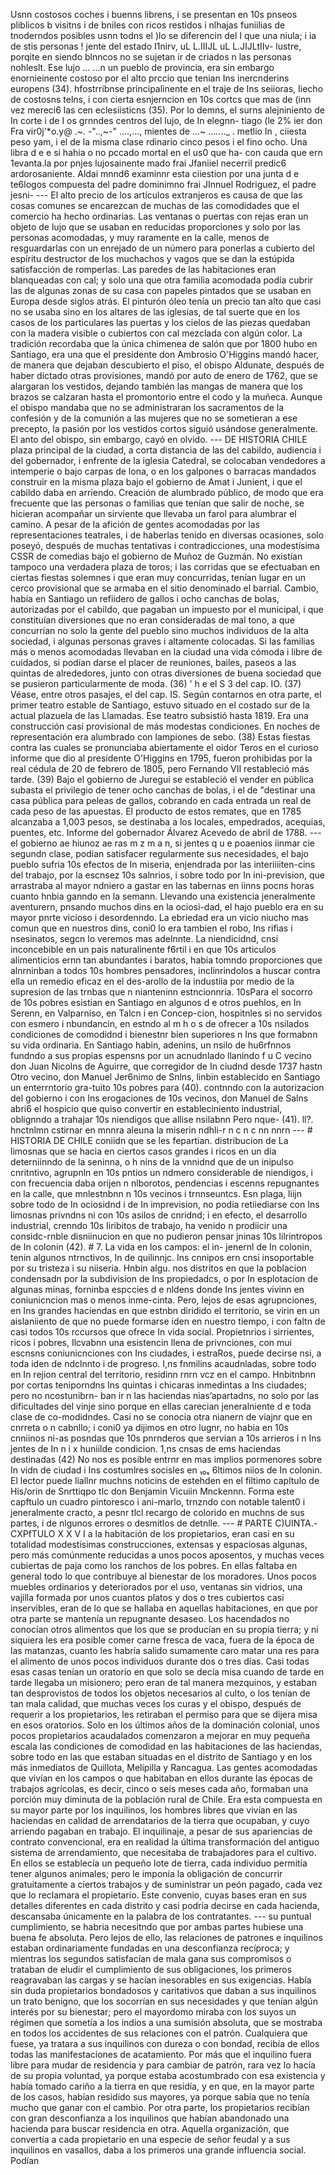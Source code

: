 Usnn costosos coches i buenns librens, i se presentan en 10s pnseos pliblicos b visitns i de bniles con ricos restidos i nlhajas funiilias de tnoderndos posibles usnn todns el )lo se diferencin del I que una niula; i ia de stis personas ! jente del estado I1nirv, uL L.IIIJL uL L.JIJLtIIv- lustre, porqite en siendo blnncos no se sujetan ir de criados n las personas nohleslt. Ese lujo ... ...n un pueblo de provincia, era sin embargo enornieinente costoso por el alto prccio que tenian Ins inercnderins europens (34). hfostrribnse principalinente en el traje de Ins seiioras, Iiecho de costosns telns, i con cierta esnjerncion en 10s cortcs que mas de (inn vez mereci6 las cen eclesiisticns (35). Por lo demns, el surns alejniniento de In corte i de I os grnndes centros del lujo, de In elegnn- tiago (le 2% ier don Fra vir0j'*o.y@ .~. -"..,~-" ....,..., mientes de ...~ ..._._..._ . metlio In , ciiesta peso yam, i el de la misma clase rdinario cinco pesos i el fino ocho. Una libra d e e si hahia o no pccado mortal en el us0 que ha- con cauda que ern 1evanta.la por pnjes lujosainente mado frai Jfaniiel necerril predic6 ardorosaniente. Aldai mnnd6 examinnr esta ciiestion por una junta d e te6logos compuesta del padre dominimno frai JInnuel Rodriguez, el padre jesni- --- El alto precio de los artículos extranjeros es causa de que las cosas comunes se encarezcan de muchas de las comodidades que el comercio ha hecho ordinarias. Las ventanas o puertas con rejas eran un objeto de lujo que se usaban en reducidas proporciones y solo por las personas acomodadas, y muy raramente en la calle, menos de resguardarlas con un enrejado de un número para ponerlas a cubierto del espíritu destructor de los muchachos y vagos que se dan la estúpida satisfacción de romperlas. Las paredes de las habitaciones eran blanqueadas con cal; y solo una que otra familia acomodada podía cubrir las de algunas zonas de su casa con papeles pintados que se usaban en Europa desde siglos atrás. El pinturón óleo tenía un precio tan alto que casi no se usaba sino en los altares de las iglesias, de tal suerte que en los casos de los particulares las puertas y los cielos de las piezas quedaban con la madera visible o cubiertos con cal mezclada con algún color. La tradición recordaba que la única chimenea de salón que por 1800 hubo en Santiago, era una que el presidente don Ambrosio O'Higgins mandó hacer, de manera que dejaban descubierto el piso, el obispo Aldunate, después de haber dictado otras provisiones, mandó por auto de enero de 1762, que se alargaran los vestidos, dejando también las mangas de manera que los brazos se calzaran hasta el promontorio entre el codo y la muñeca. Aunque el obispo mandaba que no se administraran los sacramentos de la confesión y de la comunión a las mujeres que no se sometieran a ese precepto, la pasión por los vestidos cortos siguió usándose generalmente. El anto del obispo, sin embargo, cayó en olvido. --- DE HISTORIA CHILE plaza principal de la ciudad, a corta distancia de las del cabildo, audiencia i del gobernador, i enfrente de la iglesia Catedral, se colocaban vendedores a intemperie o bajo carpas de lona, o en los galpones o barracas mandados construir en la misma plaza bajo el gobierno de Amat i Junient, i que el cabildo daba en arriendo. Creación de alumbrado público, de modo que era frecuente que las personas o familias que tenían que salir de noche, se hicieran acompañar un sirviente que llevaba un farol para alumbrar el camino. A pesar de la afición de gentes acomodadas por las representaciones teatrales, i de haberlas tenido en diversas ocasiones, solo poseyó, después de muchas tentativas i contradicciones, una modestísima CSSR de comedias bajo el gobierno de Muñoz de Guzmán. No existían tampoco una verdadera plaza de toros; i las corridas que se efectuaban en ciertas fiestas solemnes i que eran muy concurridas, tenían lugar en un cerco provisional que se armaba en el sitio denominado el barrial. Cambio, había en Santiago un refiidero de gallos i ocho canchas de bolas, autorizadas por el cabildo, que pagaban un impuesto por el municipal, i que constituían diversiones que no eran consideradas de mal tono, a que concurrían no solo la gente del pueblo sino muchos individuos de la alta sociedad, i algunas personas graves i altamente colocadas. Si las familias más o menos acomodadas llevaban en la ciudad una vida cómoda i libre de cuidados, si podían darse el placer de reuniones, bailes, paseos a las quintas de alrededores, junto con otras diversiones de buena sociedad que se pusieron particularmente de moda. (36) ' h e el S 3 del cap. IO. (37) Véase, entre otros pasajes, el del cap. IS. Según contarnos en otra parte, el primer teatro estable de Santiago, estuvo situado en el costado sur de la actual plazuela de las Llamadas. Ese teatro subsistió hasta 1819. Era una construcción casi provisional de más modestas condiciones. En noches de representación era alumbrado con lampiones de sebo. (38) Estas fiestas contra las cuales se pronunciaba abiertamente el oidor Teros en el curioso informe que dio al presidente O'Higgins en 1795, fueron prohibidas por la real cédula de 20 de febrero de 1805, pero Fernando VII restableció más tarde. (39) Bajo el gobierno de Juregui se estableció el vender en pública subasta el privilegio de tener ocho canchas de bolas, i el de "destinar una casa pública para peleas de gallos, cobrando en cada entrada un real de cada peso de las apuestas. El producto de estos remates, que en 1785 alcanzaba a 1,003 pesos, se destinaba a los locales, empedrados, acequias, puentes, etc. Informe del gobernador Álvarez Acevedo de abril de 1788. --- el gobierno ae hiunoz ae ras m z m a n, si jentes q u e poaenios iinmar cie segundn clase, podian satisfacer regularmente sus necesidades, el bajo pueblo sufria 10s efectos de In miseria, enjendrada por las interiiiiten-cins del trabajo, por la escnsez 10s salnrios, i sobre todo por In ini-prevision, que arrastraba al mayor ndniero a gastar en las tabernas en iinns pocns horas cuanto hnbia ganndo en la semann. Llevando una existencia jeneralmente aventurern, pnsando muchos dins en la ociosi-dad, el hajo pueblo era en su mayor pnrte vicioso i desordenndo. La ebriedad era un vicio niucho mas comun que en nuestros dins, coni0 lo era tambien el robo, Ins rifias i nsesinatos, segcn lo veremos mas adelnnte. La niendicidnd, cnsi inconcebible en un pais naturalinente f6rtil i en que 10s articulos alimenticios ernn tan abundantes i baratos, habia tomndo proporciones que alnrninban a todos 10s hombres pensadores, inclinrindolos a huscar contra ella un remedio eficaz en el des-arollo de la industiia por medio de la supresion de las trnbas que n nianteninn estncionnria. 10sPara el socorro de 10s pobres esistian en Santiago en algunos d e otros puehlos, en In Serenn, en Valparniso, en Talcn i en Concep-cion, hospitnles si no servidos con esmero i nbundancin, en estndo al m h o s de ofrecer a 10s nsilados condiciones de comodidnd i bienestnr bien superiores n Ins que formabnn su vida ordinaria. En Santiago habin, adenins, un nsilo de hu6rfnnos fundndo a sus propias espensns por un acnudnlado llanindo f u C vecino don Juan Nicolns de Aguirre, que corregidor de In ciudnd desde 1737 hastn Otro vecino, don Manuel Jer6nimo de Snlns, linbin establecido en Santiago un enterrntorio gra-tuito 10s pobres para (40). contnndo con la autorizacion del gobierno i con Ins erogaciones de 10s vecinos, don Manuel de Salns abri6 el hospicio que quiso convertir en estableciniento industrial, oblignndo a trahajar 10s niendigos que allise nsilabnn Pero nque- (41). ll?. hnctnlmn cstirnar en mnnra aleuna la miserin ndhli-r n c n c nn nnrn --- # HISTORIA DE CHILE coniidn que se les fepartian. distribucion de La limosnas que se hacia en ciertos casos grandes i ricos en un dia deterniinndo de la seninna, o h nins de la vnnidnd que de un inipulso cnritntivo, agrupnln en 10s pntios un ndmero considerable de niendigos, i con frecuencia daba orijen n nlborotos, pendencias i escenns repugnantes en la calle, que mnlestnbnn n 10s vecinos i trnnseuntcs. Esn plaga, liijn sobre todo de In ociosidnd i de In imprevision, no podia retiiediarse con Ins limosnas privndns ni con 10s asilos de cnridnd; i en efecto, el desarrollo industrial, crenndo 10s Iiribitos de trabajo, ha venido n prodiicir una considc-rnble disniinucion en que no pudieron pensar jninas 10s lilrintropos de In colonin (42). # 7. La vida en los campos: el in- jenernl de In colonin, tenin algunos ntrnctivos, In de quilinnjc. Ins cnnipos ern cnsi insoportable por su tristeza i su niiseria. Hnbin algu. nos distritos en que la poblacion condensadn por la subdivision de Ins propiedadcs, o por In esplotacion de algunas minas, forninba espccies d e nldens donde Ins jentes vivinn en coniunicncion mas o menos inme-cinta. Pero, lejos de esas agrupnciones, en Ins grandes haciendas en que estnbn diridido el territorio, se virin en un aislaniiento de que no puede formarse iden en nuestro tiempo, i con faltn de casi todos 10s rccursos que ofrece In vida social. Propietnrios i sirrientes, ricos i pobres, Ilcvabnn una esistencin llena de privnciones, con mui escnsns coniunicnciones con Ins ciudades, i estraRos, puede decirse nsi, a toda iden de ndclnnto i de progreso. I,ns fnmilins acaudnladas, sobre todo en In rejion central del territorio, residinn rnrn vcz en el campo. Hnbitnbnn por cortas teniporndns Ins quintas i chicaras inmedintas a Ins ciudades; pero no ncostunibrn- ban ir n las haciendas nias’apartadns, no solo por las dificultades del vinje sino porque en ellas carecian jeneralniente d e toda clase de co-modidndes. Casi no se conocia otra nianern de viajnr que en cnrreta o n cabnllo; i coni0 ya dijimos en otro lugnr, no habia en 10s cnniinos ni-as posndas que 10s pnrnderos que servian a 10s arrieros i n Ins jentes de In n i x huniilde condicion. 1,ns cnsas de ems haciendas destinadas (42) No nos es posible entrnr en mas implios pormenores sobre In vidn de ciudad i Ins costumlres socisles en ₁₀ₛ 6ltimos niios de In colonin. El lector puede liallnr muchns noticins de estehden en el filtimo capltulo de His/orin de Snrttiqpo tlc don Benjamin Vicuiin Mnckennn. Forma este capftulo un cuadro pintoresco i ani-marlo, trnzndo con notable talent0 i jeneralmente cracto, a pesnr tlcl recargo de colorido en muchns de sus partes, i de nlgunos errores o desmitlos de detnlle. --- # PARTE C)UINTA.-CXPfTULO X X V I a la habitación de los propietarios, eran casi en su totalidad modestísimas construcciones, extensas y espaciosas algunas, pero más comúnmente reducidas a unos pocos aposentos, y muchas veces cubiertas de paja como los ranchos de los pobres. En ellas faltaba en general todo lo que contribuye al bienestar de los moradores. Unos pocos muebles ordinarios y deteriorados por el uso, ventanas sin vidrios, una vajilla formada por unos cuantos platos y dos o tres cubiertos casi inservibles, eran de lo que se hallaba en aquellas habitaciones, en que por otra parte se mantenía un repugnante desaseo. Los hacendados no conocían otros alimentos que los que se producían en su propia tierra; y ni siquiera les era posible comer carne fresca de vaca, fuera de la época de las matanzas, cuanto les habría salido sumamente caro matar una res para el alimento de unos pocos individuos durante dos o tres días. Casi todas esas casas tenían un oratorio en que solo se decía misa cuando de tarde en tarde llegaba un misionero; pero eran de tal manera mezquinos, y estaban tan desprovistos de todos los objetos necesarios al culto, o los tenían de tan mala calidad, que muchas veces los curas y el obispo, después de requerir a los propietarios, les retiraban el permiso para que se dijera misa en esos oratorios. Solo en los últimos años de la dominación colonial, unos pocos propietarios acaudalados comenzaron a mejorar en muy pequeña escala las condiciones de comodidad en las habitaciones de las haciendas, sobre todo en las que estaban situadas en el distrito de Santiago y en los más inmediatos de Quillota, Melipilla y Rancagua. Las gentes acomodadas que vivían en los campos o que habitaban en ellos durante las épocas de trabajos agrícolas, es decir, cinco o seis meses cada año, formaban una porción muy diminuta de la población rural de Chile. Era esta compuesta en su mayor parte por los inquilinos, los hombres libres que vivían en las haciendas en calidad de arrendatarios de la tierra que ocupaban, y cuyo arriendo pagaban en trabajo. El inquilinaje, a pesar de sus apariencias de contrato convencional, era en realidad la última transformación del antiguo sistema de arrendamiento, que necesitaba de trabajadores para el cultivo. En ellos se establecía un pequeño lote de tierra, cada individuo permitía tener algunos animales; pero le imponía la obligación de concurrir gratuitamente a ciertos trabajos y de suministrar un peón pagado, cada vez que lo reclamara el propietario. Este convenio, cuyas bases eran en sus detalles diferentes en cada distrito y casi podría decirse en cada hacienda, descansaba únicamente en la palabra de los contratantes. --- su puntual cumplimiento, se habria necesitndo que por ambas partes hubiese una buena fe absoluta. Pero lejos de ello, las relaciones de patrones e inquilinos estaban ordinariamente fundadas en una desconfianza recíproca; y mientras los segundos satisfacían de mala gana sus compromisos o trataban de eludir el cumplimiento de sus obligaciones, los primeros reagravaban las cargas y se hacían inesorables en sus exigencias. Había sin duda propietarios bondadosos y caritativos que daban a sus inquilinos un trato benigno, que los socorrían en sus necesidades y que tenían algún interés por su bienestar; pero el mayordomo miraba con los suyos un régimen que sometía a los indios a una sumisión absoluta, que se mostraba en todos los accidentes de sus relaciones con el patrón. Cualquiera que fuese, ya tratara a sus inquilinos con dureza o con bondad, recibía de ellos todas las manifestaciones de acatamiento. Por más que el inquilino fuera libre para mudar de residencia y para cambiar de patrón, rara vez lo hacía de su propia voluntad, ya porque estaba acostumbrado con esa existencia y había tomado cariño a la tierra en que residía, y en que, en la mayor parte de los casos, habían residido sus mayores, ya porque sabía que no tenía mucho que ganar con el cambio. Por otra parte, los propietarios recibían con gran desconfianza a los inquilinos que habían abandonado una hacienda para buscar residencia en otra. Aquella organización, que convertía a cada propietario en una especie de señor feudal y a sus inquilinos en vasallos, daba a los primeros una grande influencia social. Podían